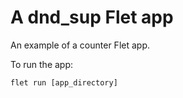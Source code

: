 # A dnd_sup Flet app

An example of a counter Flet app.

To run the app:

```
flet run [app_directory]
```
